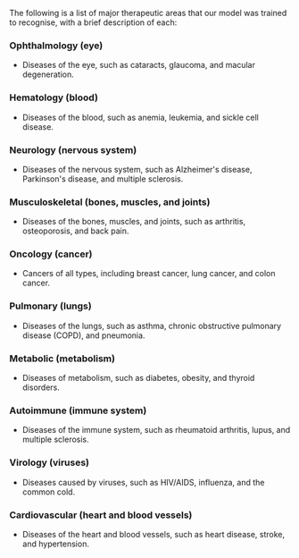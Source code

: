 
The following is a list of major therapeutic areas that our model was trained to recognise, with a brief description of each:

### Ophthalmology (eye)
* Diseases of the eye, such as cataracts, glaucoma, and macular degeneration.
### Hematology (blood)
* Diseases of the blood, such as anemia, leukemia, and sickle cell disease.
### Neurology (nervous system)
* Diseases of the nervous system, such as Alzheimer's disease, Parkinson's disease, and multiple sclerosis.
### Musculoskeletal (bones, muscles, and joints)
* Diseases of the bones, muscles, and joints, such as arthritis, osteoporosis, and back pain.
### Oncology (cancer)
* Cancers of all types, including breast cancer, lung cancer, and colon cancer.
### Pulmonary (lungs)
* Diseases of the lungs, such as asthma, chronic obstructive pulmonary disease (COPD), and pneumonia.
### Metabolic (metabolism)
* Diseases of metabolism, such as diabetes, obesity, and thyroid disorders.
### Autoimmune (immune system)
* Diseases of the immune system, such as rheumatoid arthritis, lupus, and multiple sclerosis.
### Virology (viruses)
* Diseases caused by viruses, such as HIV/AIDS, influenza, and the common cold.
### Cardiovascular (heart and blood vessels)
* Diseases of the heart and blood vessels, such as heart disease, stroke, and hypertension.